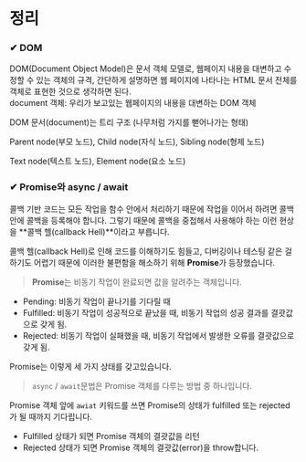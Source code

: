 # 정리

### ✔ DOM
DOM(Document Object Model)은 문서 객체 모델로, 웹페이지 내용을 대변하고 수정할 수 있는 객체의 규격, 간단하게 설명하면 웹 페이지에 나타나는 HTML 문서 전체를 객체로 표현한 것으로 생각하면 된다.   
document 객체: 우리가 보고있는 웹페이지의 내용을 대변하는 DOM 객체

DOM 문서(document)는 트리 구조 (나무처럼 가지를 뻗어나가는 형태)

Parent node(부모 노드), Child node(자식 노드), Sibling node(형제 노드)

Text node(텍스트 노드), Element node(요소 노드)

### ✔ Promise와 async / await
콜백 기반 코드는 모든 작업을 함수 안에서 처리하기 때문에 작업을 이어서 하려면 콜백 안에 콜백을 등록해야 합니다. 그렇기 때문에 콜백을 중첩해서 사용해야 하는 이런 현상을 **콜백 헬(callback Hell)**이라고 부릅니다. 

콜백 헬(callback Hell)로 인해 코드를 이해하기도 힘들고, 디버깅이나 테스팅 같은 걸 하기도 어렵기 때문에 이러한 불편함을 해소하기 위해 **Promise**가 등장했습니다.

> **Promise**는 비동기 작업이 완료되면 값을 알려주는 객체입니다.

- Pending: 비동기 작업이 끝나기를 기다릴 때
- Fulfilled: 비동기 작업이 성공적으로 끝났을 때, 비동기 작업의 성공 결과를 결괏값으로 갖게 됨.
- Rejected: 비동기 작업이 실패했을 때, 비동기 작업에서 발생한 오류를 결괏값으로 갖게 됨.

Promise는 이렇게 세 가지 상태를 갖고있습니다.

> `async` / `await`문법은 Promise 객체를 다루는 방법 중 하나입니다.

Promise 객체 앞에 `awiat` 키워드를 쓰면 Promise의 상태가 fulfilled 또는 rejected가 될 때까지 기다립니다.
- Fulfilled 상태가 되면 Promise 객체의 결괏값을 리턴
- Rejected 상태가 되면 Promise 객체의 결괏값(error)을 throw합니다.